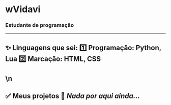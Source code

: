 # wVidavi
### Estudante de programação

------------------------------
✨ **Linguagens que sei**:
1️⃣ Programação: Python, Lua
2️⃣ Marcação: HTML, CSS
------------------------------
\n
------------------------------
✅ **Meus projetos**
💨 *Nada por aqui ainda...*
------------------------------
